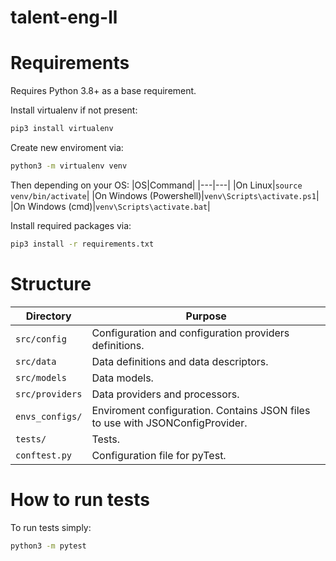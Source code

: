 # talent-eng-ll

# Requirements
Requires Python 3.8+ as a base requirement.

Install virtualenv if not present:
```bash
pip3 install virtualenv
```

Create new enviroment via:
```bash
python3 -m virtualenv venv
```

Then depending on your OS:
|OS|Command|
|---|---|
|On Linux|`source venv/bin/activate`|
|On Windows (Powershell)|`venv\Scripts\activate.ps1`|
|On Windows (cmd)|`venv\Scripts\activate.bat`|

Install required packages via:
```bash
pip3 install -r requirements.txt
```

# Structure
|Directory|Purpose|
|---|---|
|`src/config`|Configuration and configuration providers definitions.|
|`src/data`|Data definitions and data descriptors.|
|`src/models`|Data models.|
|`src/providers`|Data providers and processors.|
|`envs_configs/`|Enviroment configuration. Contains JSON files to use with JSONConfigProvider.|
|`tests/`|Tests.|
|`conftest.py`|Configuration file for pyTest.|

# How to run tests

To run tests simply:
```bash
python3 -m pytest
```